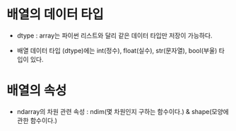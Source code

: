 # 배열의 데이터 타입
- dtype : array는 파이썬 리스트와 달리 같은 데이터 타입만 저장이 가능하다.

- 배열 데이터 타입 (dtype)에는 int(정수), float(실수), str(문자열), bool(부울) 타입이 있다.

# 배열의 속성
- ndarray의 차원 관련 속성 : ndim(몇 차원인지 구하는 함수이다.) & shape(모양에 관한 함수이다.)